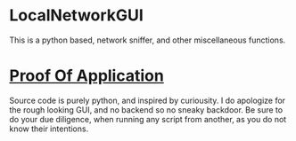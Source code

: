 # LocalNetworkGUI
This is a python based, network sniffer, and other miscellaneous functions.
# [Proof Of Application](https://github.com/AE-001-1001/LocalNetworkGUI/assets/102845355/4be510aa-b112-4637-8b86-f77150a1fe9f)
Source code is purely python, and inspired by curiousity. 
I do apologize for the rough looking GUI, and no backend so no sneaky backdoor.
Be sure to do your due diligence, when running any script from another,
as you do not know their intentions.
